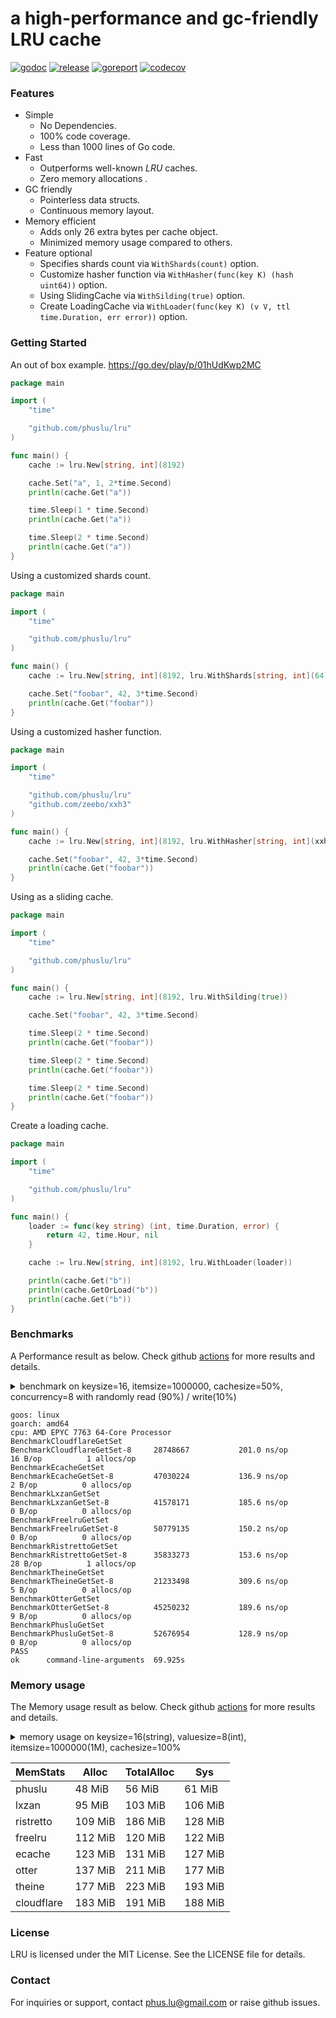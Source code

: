 # a high-performance and gc-friendly LRU cache

[![godoc][godoc-img]][godoc] [![release][release-img]][release] [![goreport][goreport-img]][goreport] [![codecov][codecov-img]][codecov]

### Features

* Simple
    - No Dependencies.
    - 100% code coverage.
    - Less than 1000 lines of Go code.
* Fast
    - Outperforms well-known *LRU* caches.
    - Zero memory allocations .
* GC friendly
    - Pointerless data structs.
    - Continuous memory layout.
* Memory efficient
    - Adds only 26 extra bytes per cache object.
    - Minimized memory usage compared to others.
* Feature optional
    - Specifies shards count via `WithShards(count)` option.
    - Customize hasher function via `WithHasher(func(key K) (hash uint64))` option.
    - Using SlidingCache via `WithSilding(true)` option.
    - Create LoadingCache via `WithLoader(func(key K) (v V, ttl time.Duration, err error))` option.

### Getting Started

An out of box example. https://go.dev/play/p/01hUdKwp2MC
```go
package main

import (
	"time"

	"github.com/phuslu/lru"
)

func main() {
	cache := lru.New[string, int](8192)

	cache.Set("a", 1, 2*time.Second)
	println(cache.Get("a"))

	time.Sleep(1 * time.Second)
	println(cache.Get("a"))

	time.Sleep(2 * time.Second)
	println(cache.Get("a"))
}
```

Using a customized shards count.
```go
package main

import (
	"time"

	"github.com/phuslu/lru"
)

func main() {
	cache := lru.New[string, int](8192, lru.WithShards[string, int](64))

	cache.Set("foobar", 42, 3*time.Second)
	println(cache.Get("foobar"))
}
```

Using a customized hasher function.
```go
package main

import (
	"time"

	"github.com/phuslu/lru"
	"github.com/zeebo/xxh3"
)

func main() {
	cache := lru.New[string, int](8192, lru.WithHasher[string, int](xxh3.HashString))

	cache.Set("foobar", 42, 3*time.Second)
	println(cache.Get("foobar"))
}
```

Using as a sliding cache.
```go
package main

import (
	"time"

	"github.com/phuslu/lru"
)

func main() {
	cache := lru.New[string, int](8192, lru.WithSilding(true))

	cache.Set("foobar", 42, 3*time.Second)

	time.Sleep(2 * time.Second)
	println(cache.Get("foobar"))

	time.Sleep(2 * time.Second)
	println(cache.Get("foobar"))

	time.Sleep(2 * time.Second)
	println(cache.Get("foobar"))
}
```

Create a loading cache.
```go
package main

import (
	"time"

	"github.com/phuslu/lru"
)

func main() {
	loader := func(key string) (int, time.Duration, error) {
		return 42, time.Hour, nil
	}

	cache := lru.New[string, int](8192, lru.WithLoader(loader))

	println(cache.Get("b"))
	println(cache.GetOrLoad("b"))
	println(cache.Get("b"))
}
```

### Benchmarks

A Performance result as below. Check github [actions][actions] for more results and details.
<details>
  <summary>benchmark on keysize=16, itemsize=1000000, cachesize=50%, concurrency=8 with randomly read (90%) / write(10%)</summary>

```go
// go test -v -cpu=8 -run=none -bench=. -benchtime=5s -benchmem bench_test.go
package bench

import (
	"crypto/sha1"
	"fmt"
	"testing"
	"runtime"
	"time"
	_ "unsafe"

	theine "github.com/Yiling-J/theine-go"
	"github.com/cespare/xxhash/v2"
	cloudflare "github.com/cloudflare/golibs/lrucache"
	ristretto "github.com/dgraph-io/ristretto"
	freelru "github.com/elastic/go-freelru"
	lxzan "github.com/lxzan/memorycache"
	otter "github.com/maypok86/otter"
	ecache "github.com/orca-zhang/ecache"
	phuslu "github.com/phuslu/lru"
)

const (
	keysize     = 16
	cachesize   = 1000000
	parallelism = 8
	writepecent = 10
)

var keys = func() (x []string) {
	x = make([]string, cachesize)
	for i := 0; i < cachesize; i++ {
		x[i] = fmt.Sprintf("%x", sha1.Sum([]byte(fmt.Sprint(i))))[:keysize]
	}
	return
}()

//go:noescape
//go:linkname fastrandn runtime.fastrandn
func fastrandn(x uint32) uint32

//go:noescape
//go:linkname fastrand runtime.fastrand
func fastrand() uint32

const threshold = ^uint32(0) / 100 * writepecent
var shardcount = func() int {
	n := runtime.GOMAXPROCS(0) * 16
	k := 1
	for k < n {
		k = k * 2
	}
	return k
}()

func BenchmarkCloudflareGetSet(b *testing.B) {
	cache := cloudflare.NewMultiLRUCache(uint(shardcount), uint(cachesize/shardcount))
	for i := 0; i < cachesize/2; i++ {
		cache.Set(keys[i], i, time.Now().Add(time.Hour))
	}
	expires := time.Now().Add(time.Hour)

	// b.SetParallelism(parallelism)
	b.ResetTimer()

	b.RunParallel(func(pb *testing.PB) {
		for pb.Next() {
			i := int(fastrandn(cachesize))
			if fastrand() <= threshold {
				cache.Set(keys[i], i, expires)
			} else {
				cache.Get(keys[i])
			}
		}
	})
}

func BenchmarkEcacheGetSet(b *testing.B) {
	cache := ecache.NewLRUCache(uint16(shardcount), uint16(cachesize/shardcount), time.Hour)
	for i := 0; i < cachesize/2; i++ {
		cache.Put(keys[i], i)
	}

	// b.SetParallelism(parallelism)
	b.ResetTimer()

	b.RunParallel(func(pb *testing.PB) {
		for pb.Next() {
			i := int(fastrandn(cachesize))
			if fastrand() <= threshold {
				cache.Put(keys[i], i)
			} else {
				cache.Get(keys[i])
			}
		}
	})
}

func BenchmarkLxzanGetSet(b *testing.B) {
	cache := lxzan.New[string, int](
		lxzan.WithBucketNum(shardcount),
		lxzan.WithBucketSize(cachesize/shardcount, cachesize/shardcount),
		lxzan.WithInterval(time.Hour, time.Hour),
	)
	for i := 0; i < cachesize/2; i++ {
		cache.Set(keys[i], i, time.Hour)
	}

	// b.SetParallelism(parallelism)
	b.ResetTimer()

	b.RunParallel(func(pb *testing.PB) {
		for pb.Next() {
			i := int(fastrandn(cachesize))
			if fastrand() <= threshold {
				cache.Set(keys[i], i, time.Hour)
			} else {
				cache.Get(keys[i])
			}
		}
	})
}

func hashStringXXHASH(s string) uint32 {
	return uint32(xxhash.Sum64String(s))
}

func BenchmarkFreelruGetSet(b *testing.B) {
	cache, _ := freelru.NewSharded[string, int](cachesize, hashStringXXHASH)
	for i := 0; i < cachesize/2; i++ {
		cache.AddWithLifetime(keys[i], i, time.Hour)
	}

	// b.SetParallelism(parallelism)
	b.ResetTimer()

	b.RunParallel(func(pb *testing.PB) {
		for pb.Next() {
			i := int(fastrandn(cachesize))
			if fastrand() <= threshold {
				cache.AddWithLifetime(keys[i], i, time.Hour)
			} else {
				cache.Get(keys[i])
			}
		}
	})
}

func BenchmarkRistrettoGetSet(b *testing.B) {
	cache, _ := ristretto.NewCache(&ristretto.Config{
		NumCounters: 10 * cachesize, // number of keys to track frequency of (10M).
		MaxCost:     cachesize,      // maximum cost of cache (1M).
		BufferItems: 64,             // number of keys per Get buffer.
	})
	for i := 0; i < cachesize/2; i++ {
		cache.SetWithTTL(keys[i], i, 1, time.Hour)
	}

	// b.SetParallelism(parallelism)
	b.ResetTimer()

	b.RunParallel(func(pb *testing.PB) {
		for pb.Next() {
			i := int(fastrandn(cachesize))
			if fastrand() <= threshold {
				cache.SetWithTTL(keys[i], i, 1, time.Hour)
			} else {
				cache.Get(keys[i])
			}
		}
	})
}

func BenchmarkTheineGetSet(b *testing.B) {
	cache, _ := theine.NewBuilder[string, int](cachesize).Build()
	for i := 0; i < cachesize/2; i++ {
		cache.SetWithTTL(keys[i], i, 1, time.Hour)
	}

	// b.SetParallelism(parallelism)
	b.ResetTimer()

	b.RunParallel(func(pb *testing.PB) {
		for pb.Next() {
			i := int(fastrandn(cachesize))
			if fastrand() <= threshold {
				cache.SetWithTTL(keys[i], i, 1, time.Hour)
			} else {
				cache.Get(keys[i])
			}
		}
	})
}

func BenchmarkOtterGetSet(b *testing.B) {
	cache, _ := otter.MustBuilder[string, int](cachesize).WithVariableTTL().Build()
	for i := 0; i < cachesize/2; i++ {
		cache.Set(keys[i], i, time.Hour)
	}

	// b.SetParallelism(parallelism)
	b.ResetTimer()

	b.RunParallel(func(pb *testing.PB) {
		for pb.Next() {
			i := int(fastrandn(cachesize))
			if fastrand() <= threshold {
				cache.Set(keys[i], i, time.Hour)
			} else {
				cache.Get(keys[i])
			}
		}
	})
}

func BenchmarkPhusluGetSet(b *testing.B) {
	cache := phuslu.New[string, int](cachesize, phuslu.WithShards[string, int](uint32(shardcount)))
	for i := 0; i < cachesize/2; i++ {
		cache.Set(keys[i], i, time.Hour)
	}

	// b.SetParallelism(parallelism)
	b.ResetTimer()

	b.RunParallel(func(pb *testing.PB) {
		for pb.Next() {
			i := int(fastrandn(cachesize))
			if fastrand() <= threshold {
				cache.Set(keys[i], i, time.Hour)
			} else {
				cache.Get(keys[i])
			}
		}
	})
}
```
</details>

```
goos: linux
goarch: amd64
cpu: AMD EPYC 7763 64-Core Processor                
BenchmarkCloudflareGetSet
BenchmarkCloudflareGetSet-8   	28748667	       201.0 ns/op	      16 B/op	       1 allocs/op
BenchmarkEcacheGetSet
BenchmarkEcacheGetSet-8       	47030224	       136.9 ns/op	       2 B/op	       0 allocs/op
BenchmarkLxzanGetSet
BenchmarkLxzanGetSet-8        	41578171	       185.6 ns/op	       0 B/op	       0 allocs/op
BenchmarkFreelruGetSet
BenchmarkFreelruGetSet-8      	50779135	       150.2 ns/op	       0 B/op	       0 allocs/op
BenchmarkRistrettoGetSet
BenchmarkRistrettoGetSet-8    	35833273	       153.6 ns/op	      28 B/op	       1 allocs/op
BenchmarkTheineGetSet
BenchmarkTheineGetSet-8       	21233498	       309.6 ns/op	       5 B/op	       0 allocs/op
BenchmarkOtterGetSet
BenchmarkOtterGetSet-8        	45250232	       189.6 ns/op	       9 B/op	       0 allocs/op
BenchmarkPhusluGetSet
BenchmarkPhusluGetSet-8       	52676954	       128.9 ns/op	       0 B/op	       0 allocs/op
PASS
ok  	command-line-arguments	69.925s
```

### Memory usage

The Memory usage result as below. Check github [actions][actions] for more results and details.
<details>
  <summary>memory usage on keysize=16(string), valuesize=8(int), itemsize=1000000(1M), cachesize=100%</summary>

```go
// memusage.go
package main

import (
	"fmt"
	"os"
	"runtime"
	"time"

	theine "github.com/Yiling-J/theine-go"
	"github.com/cespare/xxhash/v2"
	cloudflare "github.com/cloudflare/golibs/lrucache"
	freelru "github.com/elastic/go-freelru"
	ristretto "github.com/dgraph-io/ristretto"
	lxzan "github.com/lxzan/memorycache"
	otter "github.com/maypok86/otter"
	ecache "github.com/orca-zhang/ecache"
	phuslu "github.com/phuslu/lru"
)

const (
	keysize   = 16
	cachesize = 1000000
)

var keys []string 

func main() {
	keys = make([]string, cachesize)
	for i := 0; i < cachesize; i++ {
		keys[i] = fmt.Sprintf(fmt.Sprintf("%%0%dd", keysize), i)
	}

	var o runtime.MemStats
	runtime.ReadMemStats(&o)

	name := os.Args[1]
	switch name {
	case "phuslu":
		SetupPhuslu()
	case "freelru":
		SetupFreelru()
	case "ristretto":
		SetupRistretto()
	case "otter":
		SetupOtter()
	case "lxzan":
		SetupLxzan()
	case "ecache":
		SetupEcache()
	case "cloudflare":
		SetupCloudflare()
	case "theine":
		SetupTheine()
	default:
		panic("no cache name")
	}

	var m runtime.MemStats
	runtime.ReadMemStats(&m)

	fmt.Printf("%s\t%v MiB\t%v MiB\t%v MiB\n",
		name,
		(m.Alloc-o.Alloc)/1048576,
		(m.TotalAlloc-o.TotalAlloc)/1048576,
		(m.Sys-o.Sys)/1048576,
	)
}

func SetupPhuslu() {
	cache := phuslu.New[string, int](cachesize)
	for i := 0; i < cachesize; i++ {
		cache.Set(keys[i], i, time.Hour)
	}
}

func SetupFreelru() {
	cache, _ := freelru.NewSharded[string, int](cachesize, func(s string) uint32 { return uint32(xxhash.Sum64String(s)) })
	for i := 0; i < cachesize; i++ {
		cache.AddWithLifetime(keys[i], i, time.Hour)
	}
}

func SetupOtter() {
	cache, _ := otter.MustBuilder[string, int](cachesize).WithVariableTTL().Build()
	for i := 0; i < cachesize; i++ {
		cache.Set(keys[i], i, time.Hour)
	}
}

func SetupEcache() {
	cache := ecache.NewLRUCache(1024, cachesize/1024, time.Hour)
	for i := 0; i < cachesize; i++ {
		cache.Put(keys[i], i)
	}
}

func SetupRistretto() {
	cache, _ := ristretto.NewCache(&ristretto.Config{
		NumCounters: 10 * cachesize, // number of keys to track frequency of (10M).
		MaxCost:     cachesize,      // maximum cost of cache (1M).
		BufferItems: 64,             // number of keys per Get buffer.
	})
	for i := 0; i < cachesize; i++ {
		cache.SetWithTTL(keys[i], i, 1, time.Hour)
	}
}

func SetupLxzan() {
	cache := lxzan.New[string, int](
		lxzan.WithBucketNum(128),
		lxzan.WithBucketSize(cachesize/128, cachesize/128),
		lxzan.WithInterval(time.Hour, time.Hour),
	)
	for i := 0; i < cachesize; i++ {
		cache.Set(keys[i], i, time.Hour)
	}
}

func SetupTheine() {
	cache, _ := theine.NewBuilder[string, int](cachesize).Build()
	for i := 0; i < cachesize; i++ {
		cache.SetWithTTL(keys[i], i, 1, time.Hour)
	}
}

func SetupCloudflare() {
	cache := cloudflare.NewMultiLRUCache(1024, cachesize/1024)
	for i := 0; i < cachesize; i++ {
		cache.Set(keys[i], i, time.Now().Add(time.Hour))
	}
}
```
</details>

| MemStats   | Alloc   | TotalAlloc | Sys     |
| ---------- | ------- | ---------- | ------- |
| phuslu     | 48 MiB  | 56 MiB     | 61 MiB  |
| lxzan      | 95 MiB  | 103 MiB    | 106 MiB |
| ristretto  | 109 MiB | 186 MiB    | 128 MiB |
| freelru    | 112 MiB | 120 MiB    | 122 MiB |
| ecache     | 123 MiB | 131 MiB    | 127 MiB |
| otter      | 137 MiB | 211 MiB    | 177 MiB |
| theine     | 177 MiB | 223 MiB    | 193 MiB |
| cloudflare | 183 MiB | 191 MiB    | 188 MiB |

### License
LRU is licensed under the MIT License. See the LICENSE file for details.

### Contact
For inquiries or support, contact phus.lu@gmail.com or raise github issues.

[godoc-img]: http://img.shields.io/badge/godoc-reference-blue.svg
[godoc]: https://pkg.go.dev/github.com/phuslu/lru
[release-img]: https://img.shields.io/github/v/tag/phuslu/lru?label=release
[release]: https://github.com/phuslu/lru/tags
[goreport-img]: https://goreportcard.com/badge/github.com/phuslu/lru
[goreport]: https://goreportcard.com/report/github.com/phuslu/lru
[actions]: https://github.com/phuslu/lru/actions/workflows/benchmark.yml
[codecov-img]: https://codecov.io/gh/phuslu/lru/graph/badge.svg?token=Q21AMQNM1K
[codecov]: https://codecov.io/gh/phuslu/lru
